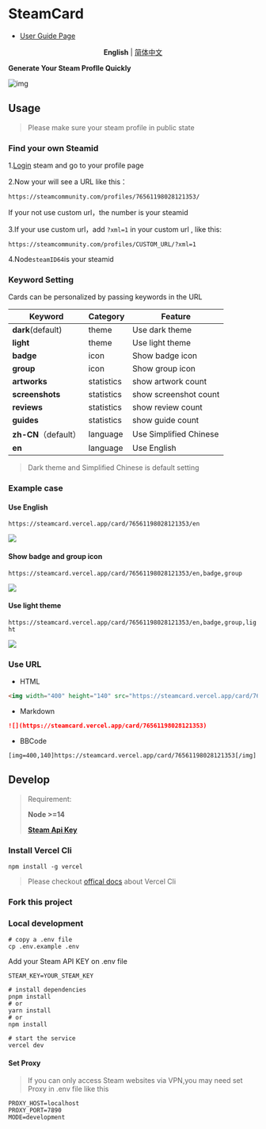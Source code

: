 # SteamCard

- [User Guide Page](https://steam-card-guide.vercel.app/)

<p align='center'>
<b>English</b> | <a href="https://github.com/yuyinws/steam-card/blob/master/README.md">简体中文</a>
</p>

**Generate Your Steam Proflle Quickly**

![img](https://steamcard.vercel.app/card/76561198028121353/en)

## Usage

> Please make sure your steam profile in public state

### Find your own Steamid

1.[Login](https://steamcommunity.com/login/home/) steam and go to your profile page

2.Now your will see a URL like this：

```
https://steamcommunity.com/profiles/76561198028121353/
```

If your not use custom url，the number is your steamid

3.If your use custom url，add  `?xml=1` in your custom url , like this:

```
https://steamcommunity.com/profiles/CUSTOM_URL/?xml=1
```

4.Node`steamID64`is your steamid

### Keyword Setting

Cards can be personalized by passing keywords in the URL

| Keyword              | Category   | Feature                |
| -------------------- | ---------- | ---------------------- |
| **dark**(default)    | theme      | Use dark theme         |
| **light**            | theme      | Use light theme        |
| **badge**            | icon       | Show badge icon        |
| **group**            | icon       | Show group icon        |
| **artworks**         | statistics | show artwork count     |
| **screenshots**      | statistics | show screenshot count  |
| **reviews**          | statistics | show review count      |
| **guides**           | statistics | show guide count       |
| **zh-CN**（default） | language   | Use Simplified Chinese |
| **en**               | language   | Use English            |

> Dark theme and Simplified Chinese is default setting

### Example case

#### Use English

`https://steamcard.vercel.app/card/76561198028121353/en`

![](https://steamcard.vercel.app/card/76561198028121353/en)



#### Show badge and group icon

`https://steamcard.vercel.app/card/76561198028121353/en,badge,group`

![](https://steamcard.vercel.app/card/76561198028121353/en,badge,group)

#### Use light theme

`https://steamcard.vercel.app/card/76561198028121353/en,badge,group,light`

![](https://steamcard.vercel.app/card/76561198028121353/en,badge,group,light)

### Use URL

- HTML

```html
<img width="400" height="140" src="https://steamcard.vercel.app/card/76561198028121353"></img>
```

- Markdown

```markdown
![](https://steamcard.vercel.app/card/76561198028121353)
```

- BBCode

```bbcode
[img=400,140]https://steamcard.vercel.app/card/76561198028121353[/img]
```

## Develop

> Requirement:
>
> **Node >=14**
>
> **[Steam Api Key](https://steamcommunity.com/dev/apikey)**

### Install Vercel Cli

```shell
npm install -g vercel
```

> Please checkout [offical docs](https://vercel.com/cli) about Vercel Cli

### Fork this project

### Local development

```shell
# copy a .env file
cp .env.example .env
```

Add your Steam API KEY on .env file
```shell
STEAM_KEY=YOUR_STEAM_KEY
```

```shell
# install dependencies
pnpm install 
# or
yarn install
# or
npm install

# start the service
vercel dev
```

#### Set Proxy

> If you can only access Steam websites via VPN,you may need set Proxy in .env file like this

```shell
PROXY_HOST=localhost
PROXY_PORT=7890
MODE=development
```
